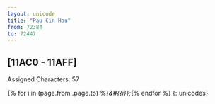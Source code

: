 ```yaml
---
layout: unicode
title: "Pau Cin Hau"
from: 72384
to: 72447
---
```


## 	[11AC0 - 11AFF]

Assigned Characters: 57

{% for i in (page.from..page.to) %}<i>&#{{i}};</i>{% endfor %}
{:.unicodes}
